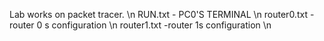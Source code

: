 Lab works on packet tracer. \n
RUN.txt - PC0'S TERMINAL \n 
router0.txt -router 0 s configuration \n
router1.txt -router 1s configuration \n
